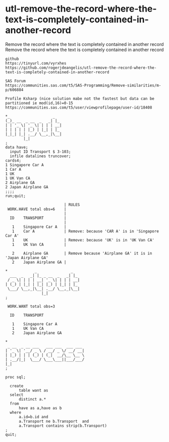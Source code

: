 # utl-remove-the-record-where-the-text-is-completely-contained-in-another-record
Remove the record where the text is completely contained in another record 
    Remove the record where the text is completely contained in another record                                                 
                                                                                                                               
    github                                                                                                                     
    https://tinyurl.com/vyrxhes                                                                                                
    https://github.com/rogerjdeangelis/utl-remove-the-record-where-the-text-is-completely-contained-in-another-record          
                                                                                                                               
    SAS Forum                                                                                                                  
    https://communities.sas.com/t5/SAS-Programming/Remove-similarities/m-p/606884                                              
                                                                                                                               
    Profile Ksharp (nice solution mabe not the fastest but data can be partitioned ie mod(id,16)=0-15                          
    https://communities.sas.com/t5/user/viewprofilepage/user-id/18408                                                          
                                                                                                                               
    *_                   _                                                                                                     
    (_)_ __  _ __  _   _| |_                                                                                                   
    | | '_ \| '_ \| | | | __|                                                                                                  
    | | | | | |_) | |_| | |_                                                                                                   
    |_|_| |_| .__/ \__,_|\__|                                                                                                  
            |_|                                                                                                                
    ;                                                                                                                          
    data have;                                                                                                                 
      input ID Transport $ 3-103;                                                                                              
      infile datalines truncover;                                                                                              
    cards4;                                                                                                                    
    1 Singapore Car A                                                                                                          
    1 Car A                                                                                                                    
    1 UK                                                                                                                       
    1 UK Van CA                                                                                                                
    2 Airplane GA                                                                                                              
    2 Japan Airplane GA                                                                                                        
    ;;;;                                                                                                                       
    run;quit;                                                                                                                  
                                                                                                                               
                              | RULES                                                                                          
     WORK.HAVE total obs=6    |                                                                                                
                              |                                                                                                
      ID    TRANSPORT         |                                                                                                
                              |                                                                                                
       1    Singapore Car A   |                                                                                                
       1    Car A             | Remove: because 'CAR A' is in 'Singapore Car A'                                                
       1    UK                | Remove: because 'UK' is in 'UK Van CA'                                                         
       1    UK Van CA         |                                                                                                
                                                                                                                               
       2    Airplane GA       | Remove because 'Airplane GA' it is in 'Japan Airplane GA'                                      
       2    Japan Airplane GA |                                                                                                
                                                                                                                               
    *            _               _                                                                                             
      ___  _   _| |_ _ __  _   _| |_                                                                                           
     / _ \| | | | __| '_ \| | | | __|                                                                                          
    | (_) | |_| | |_| |_) | |_| | |_                                                                                           
     \___/ \__,_|\__| .__/ \__,_|\__|                                                                                          
                    |_|                                                                                                        
    ;                                                                                                                          
                                                                                                                               
     WORK.WANT total obs=3                                                                                                     
                                                                                                                               
      ID    TRANSPORT                                                                                                          
                                                                                                                               
       1    Singapore Car A                                                                                                    
       1    UK Van CA                                                                                                          
       2    Japan Airplane GA                                                                                                  
                                                                                                                               
    *                                                                                                                          
     _ __  _ __ ___   ___ ___  ___ ___                                                                                         
    | '_ \| '__/ _ \ / __/ _ \/ __/ __|                                                                                        
    | |_) | | | (_) | (_|  __/\__ \__ \                                                                                        
    | .__/|_|  \___/ \___\___||___/___/                                                                                        
    |_|                                                                                                                        
    ;                                                                                                                          
                                                                                                                               
    proc sql;                                                                                                                  
                                                                                                                               
      create                                                                                                                   
          table want as                                                                                                        
      select                                                                                                                   
          distinct a.*                                                                                                         
      from                                                                                                                     
          have as a,have as b                                                                                                  
      where                                                                                                                    
          a.id=b.id and                                                                                                        
          a.Transport ne b.Transport  and                                                                                      
          a.Transport contains strip(b.Transport)                                                                              
    ;                                                                                                                          
    quit;                                                                                                                      
                                                                                                                               
